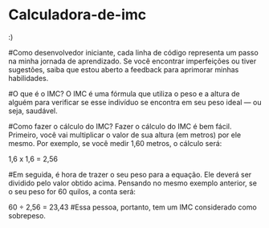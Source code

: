 # Calculadora-de-imc
 :)

#Como desenvolvedor iniciante, cada linha de código representa um passo na minha jornada de aprendizado. Se você encontrar imperfeições ou tiver sugestões, saiba que estou aberto a feedback para aprimorar minhas habilidades.

#O que é o IMC?
 O IMC é uma fórmula que utiliza o peso e a altura de alguém para verificar se esse indivíduo se encontra em seu peso ideal — ou seja, saudável.


#Como fazer o cálculo do IMC?
Fazer o cálculo do IMC é bem fácil. Primeiro, você vai multiplicar o valor de sua altura (em metros) por ele mesmo. Por exemplo, se você medir 1,60 metros, o cálculo será:

1,6 x 1,6 = 2,56

#Em seguida, é hora de trazer o seu peso para a equação. Ele deverá ser dividido pelo valor obtido acima. Pensando no mesmo exemplo anterior, se o seu peso for 60 quilos, a conta será:

60 ÷ 2,56 = 23,43
#Essa pessoa, portanto, tem um IMC considerado como sobrepeso.
